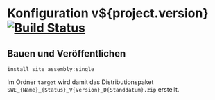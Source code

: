Konfiguration v${project.version} [![Build Status](https://travis-ci.org/datenverteiler/de.bsvrz.puk.config.svg?branch=master)](https://travis-ci.org/datenverteiler/de.bsvrz.puk.config)
==================


Bauen und Veröffentlichen
-------------------------

    install site assembly:single

Im Ordner `target` wird damit das Distributionspaket
`SWE_{Name}_{Status}_V{Version}_D{Standdatum}.zip` erstellt.
